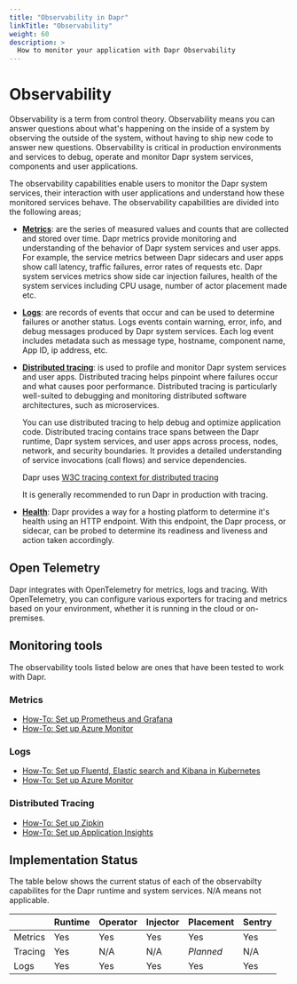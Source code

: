 ```yaml
---
title: "Observability in Dapr"
linkTitle: "Observability"
weight: 60
description: >
  How to monitor your application with Dapr Observability
---
```


# Observability

Observability is a term from control theory. Observability means you can answer questions about what's happening on the inside of a system by observing the outside of the system, without having to ship new code to answer new questions. Observability is critical in production environments and services to debug, operate and monitor Dapr system services, components and user applications.

The observability capabilities enable users to monitor the Dapr system services, their interaction with user applications and understand how these monitored services behave. The observability capabilities are divided into the following areas;

* **[Metrics](./metrics.md)**: are the series of measured values and counts that are collected and stored over time. Dapr metrics provide monitoring and understanding of the behavior of Dapr system services and user apps. For example, the service metrics between Dapr sidecars and user apps show call latency, traffic failures, error rates of requests etc. Dapr system services metrics show side car injection failures, health of the system services including CPU usage, number of actor placement made etc.  
* **[Logs](./logs.md)**: are records of events that occur and can be used to determine failures or another status. Logs events contain warning, error, info, and debug messages produced by Dapr system services. Each log event includes metadata such as message type, hostname, component name, App ID, ip address, etc.
* **[Distributed tracing](./traces.md)**: is used to profile and monitor Dapr system services and user apps. Distributed tracing helps pinpoint where failures occur and what causes poor performance. Distributed tracing is particularly well-suited to debugging and monitoring distributed software architectures, such as microservices.

    You can use distributed tracing to help debug and optimize application code. Distributed tracing contains trace spans between the Dapr runtime, Dapr system services, and user apps across process, nodes, network, and security boundaries. It provides a detailed understanding of service invocations (call flows) and service dependencies.

    Dapr uses [W3C tracing context for distributed tracing](./W3C-traces.md)

    It is generally recommended to run Dapr in production with tracing.

* **[Health](./health.md)**: Dapr provides a way for a hosting platform to determine it's health using an HTTP endpoint. With this endpoint, the Dapr process, or sidecar, can be probed to determine its readiness and liveness and action taken accordingly.

## Open Telemetry
Dapr integrates with OpenTelemetry for metrics, logs and tracing. With OpenTelemetry, you can configure various exporters for tracing and metrics based on your environment, whether it is running in the cloud or on-premises.

## Monitoring tools

The observability tools listed below are ones that have been tested to work with Dapr.

### Metrics

* [How-To: Set up Prometheus and Grafana](../../howto/setup-monitoring-tools/setup-prometheus-grafana.md)
* [How-To: Set up Azure Monitor](../../howto/setup-monitoring-tools/setup-azure-monitor.md)

### Logs

* [How-To: Set up Fluentd, Elastic search and Kibana in Kubernetes](../../howto/setup-monitoring-tools/setup-fluentd-es-kibana.md)
* [How-To: Set up Azure Monitor](../../howto/setup-monitoring-tools/setup-azure-monitor.md)

### Distributed Tracing

* [How-To: Set up Zipkin](../../howto/diagnose-with-tracing/zipkin.md)
* [How-To: Set up Application Insights](../../howto/diagnose-with-tracing/azure-monitor.md)


##  Implementation Status
The table below shows the current status of each of the observabilty capabilites for the Dapr runtime and system services. N/A means not applicable.

|         | Runtime | Operator | Injector | Placement | Sentry|
|---------|---------|----------|----------|-----------|--------|
|Metrics  | Yes     | Yes      | Yes      | Yes       | Yes    |
|Tracing  | Yes     | N/A      | N/A      | *Planned* | N/A    |
|Logs     | Yes     | Yes      | Yes      | Yes       | Yes    |
